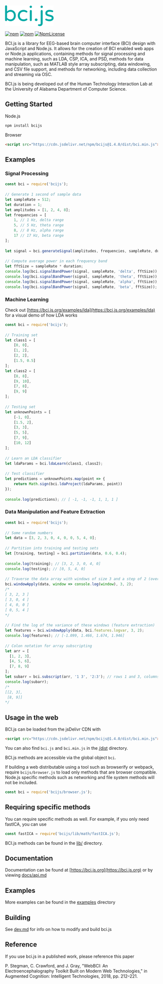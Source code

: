 <p><img src="static/bcijs-logo.png" height="68px"></p>

[![npm](https://img.shields.io/npm/v/bcijs.svg)](https://www.npmjs.com/package/bcijs)
[![npm](https://img.shields.io/npm/dm/bcijs.svg)](https://www.npmjs.com/package/bcijs)
[![NpmLicense](https://img.shields.io/npm/l/bcijs.svg)](https://github.com/pwstegman/bcijs/blob/master/LICENSE)

BCI.js is a library for EEG-based brain computer interface (BCI) design with JavaScript and Node.js. It allows for the creation of BCI enabled web apps or Node.js applications, containing methods for signal processing and machine learning, such as LDA, CSP, ICA, and PSD, methods for data manipulation, such as MATLAB style array subscripting, data windowing, and CSV file support, and methods for networking, including data collection and streaming via OSC.

BCI.js is being developed out of the Human Technology Interaction Lab at the University of Alabama Department of Computer Science.

## Getting Started

Node.js

```bash
npm install bcijs
```

Browser

```html
<script src="https://cdn.jsdelivr.net/npm/bcijs@1.4.0/dist/bci.min.js"></script>
```

## Examples

### Signal Processing

```javascript
const bci = require('bcijs');

// Generate 1 second of sample data
let sampleRate = 512;
let duration = 1;
let amplitudes = [1, 2, 4, 8];
let frequencies = [
	1, // 1 Hz, delta range
	5, // 5 Hz, theta range
	8, // 8 Hz, alpha range
	17 // 17 Hz, beta range
];

let signal = bci.generateSignal(amplitudes, frequencies, sampleRate, duration);

// Compute average power in each frequency band
let fftSize = sampleRate * duration;
console.log(bci.signalBandPower(signal, sampleRate, 'delta', fftSize)); // 85
console.log(bci.signalBandPower(signal, sampleRate, 'theta', fftSize)); // 128
console.log(bci.signalBandPower(signal, sampleRate, 'alpha', fftSize)); // 205
console.log(bci.signalBandPower(signal, sampleRate, 'beta', fftSize));  // 114
```

### Machine Learning

Check out [https://bci.js.org/examples/lda](https://bci.js.org/examples/lda) for a visual demo of how LDA works

```javascript
const bci = require('bcijs');

// Training set
let class1 = [
	[0, 0],
	[1, 2],
	[2, 2],
	[1.5, 0.5]
];
let class2 = [
	[8, 8],
	[9, 10],
	[7, 8],
	[9, 9]
];

// Testing set
let unknownPoints = [
	[-1, 0],
	[1.5, 2],
	[3, 3],
	[5, 5],
	[7, 9],
	[10, 12]
];

// Learn an LDA classifier
let ldaParams = bci.ldaLearn(class1, class2);

// Test classifier
let predictions = unknownPoints.map(point => {
	return Math.sign(bci.ldaProject(ldaParams, point))
});

console.log(predictions); // [ -1, -1, -1, 1, 1, 1 ]
```

### Data Manipulation and Feature Extraction

```javascript
const bci = require('bcijs');

// Some random numbers
let data = [3, 2, 3, 0, 4, 0, 0, 5, 4, 0];

// Partition into training and testing sets
let [training, testing] = bci.partition(data, 0.6, 0.4);

console.log(training); // [3, 2, 3, 0, 4, 0]
console.log(testing); // [0, 5, 4, 0]

// Traverse the data array with windows of size 3 and a step of 2 (overlap of 1 item per window)
bci.windowApply(data, window => console.log(window), 3, 2);
/*
[ 3, 2, 3 ]
[ 3, 0, 4 ]
[ 4, 0, 0 ]
[ 0, 5, 4 ]
*/

// Find the log of the variance of these windows (feature extraction)
let features = bci.windowApply(data, bci.features.logvar, 3, 2);
console.log(features); // [-1.099, 1.466, 1.674, 1.946]

// Colon notation for array subscripting
let arr = [
  [1, 2, 3],
  [4, 5, 6],
  [7, 8, 9]
];
let subarr = bci.subscript(arr, '1 3', '2:3'); // rows 1 and 3, columns 2 through 3
console.log(subarr);
/*
[[2, 3],
 [8, 9]]
*/
```

## Usage in the web

BCI.js can be loaded from the jsDelivr CDN with

```html
<script src="https://cdn.jsdelivr.net/npm/bcijs@1.4.0/dist/bci.min.js"></script>
```

You can also find `bci.js` and `bci.min.js` in the [/dist](https://github.com/pwstegman/bcijs/tree/master/dist) directory.

BCI.js methods are accessible via the global object `bci`.

If building a web distributable using a tool such as browserify or webpack, require `bcijs/browser.js` to load only methods that are browser compatible. Node.js specific methods such as networking and file system methods will not be included.

```javascript
const bci = require('bcijs/browser.js');
```

## Requiring specific methods

You can require specific methods as well. For example, if you only need fastICA, you can use

```javascript
const fastICA = require('bcijs/lib/math/fastICA.js');
```

BCI.js methods can be found in the [lib/](https://github.com/pwstegman/bcijs/tree/master/lib) directory.

## Documentation

Documentation can be found at [https://bci.js.org](https://bci.js.org) or by viewing [docs/api.md](https://github.com/pwstegman/bcijs/blob/master/docs/api.md)

## Examples

More examples can be found in the [examples](https://github.com/pwstegman/bcijs/tree/master/examples) directory

## Building

See [dev.md](dev.md) for info on how to modify and build bci.js

## Reference

If you use bci.js in a published work, please reference this paper

P. Stegman, C. Crawford, and J. Gray, "WebBCI: An Electroencephalography Toolkit Built on Modern Web Technologies," in Augmented Cognition: Intelligent Technologies, 2018, pp. 212–221.
